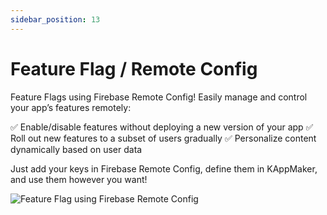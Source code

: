 ```yaml
---
sidebar_position: 13
---
```


# Feature Flag / Remote Config

Feature Flags using Firebase Remote Config! 
Easily manage and control your app’s features remotely:

✅ Enable/disable features without deploying a new version of your app
✅ Roll out new features to a subset of users gradually
✅ Personalize content dynamically based on user data

Just add your keys in Firebase Remote Config, define them in KAppMaker, and use them however you want!

![Feature Flag using Firebase Remote Config](/img/feature_flag.png)





